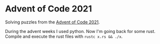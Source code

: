 # Advent of Code 2021

Solving puzzles from the [Advent of Code 2021](https://adventofcode.com/2021).

During the advent weeks I used python. Now I'm going back for some rust.
Compile and execute the rust files with `rustc x.rs && ./x`.
